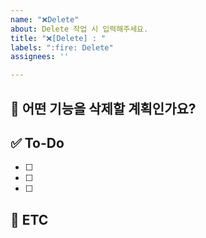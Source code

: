 ```yaml
---
name: "❌Delete"
about: Delete 작업 시 입력해주세요.
title: "❌[Delete] : "
labels: ":fire: Delete"
assignees: ''

---
```

<!-- 현재 작성 템플릿은 테스트 중이라 언제든 피드백 주세요 -->

<!-- 제목은 : 뒤에 작성해주세요.  -->
<!-- ex) ❌[Delete] : 필요 없는 코드 삭제  -->
<!-- 각 템플릿은 라벨이 기본으로 설정되어 있기 때문에 템플릿을 선택한 후 나가서 다른 템플릿을 선택하면 -->
<!-- 이전에 선택한 템플릿의 라벨을 포함하여 새롭게 선택한 템플릿의 라벨까지 중복으로 들어가게 되니까 참고해주세요 -->

## 💚 어떤 기능을 삭제할 계획인가요?

## ✅ To-Do

- [ ]
- [ ]
- [ ]

## 🍧 ETC
